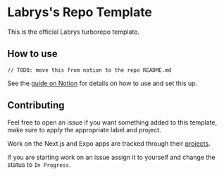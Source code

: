 # Labrys's Repo Template

This is the official Labrys turborepo template. 

## How to use

```
// TODO: move this from notion to the repo README.md
```
See the [guide on Notion](https://www.notion.so/labrys/Using-the-Repo-Template-5ac9a27dfd8f4e57a425af877bc25195) for details on how to use and set this up.

## Contributing

Feel free to open an issue if you want something added to this template, make sure to apply the appropriate label and project.

Work on the Next.js and Expo apps are tracked through their [projects](https://github.com/Labrys-Group/Repo-Template/projects). 

If you are starting work on an issue assign it to yourself and change the status to `In Progress`.
